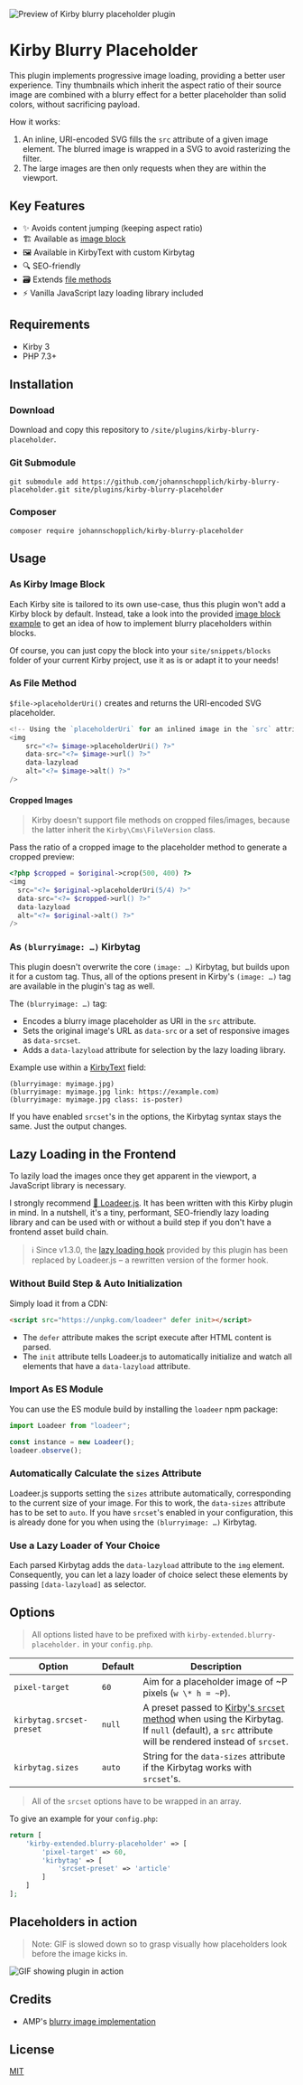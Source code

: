 ![Preview of Kirby blurry placeholder plugin](./.github/kirby-blurry-placeholder-plugin.png)

# Kirby Blurry Placeholder

This plugin implements progressive image loading, providing a better user experience. Tiny thumbnails which inherit the aspect ratio of their source image are combined with a blurry effect for a better placeholder than solid colors, without sacrificing payload.

How it works:

1. An inline, URI-encoded SVG fills the `src` attribute of a given image element. The blurred image is wrapped in a SVG to avoid rasterizing the filter.
2. The large images are then only requests when they are within the viewport.

## Key Features

- ✨ Avoids content jumping (keeping aspect ratio)
- 🏗 Available as [image block](./snippets/blocks/image.php)
- 🖼 Available in KirbyText with custom Kirbytag
- 🔍 SEO-friendly
- 🗃 Extends [file methods](https://getkirby.com/docs/reference/plugins/extensions/file-methods)
- ⚡️ Vanilla JavaScript lazy loading library included

## Requirements

- Kirby 3
- PHP 7.3+

## Installation

### Download

Download and copy this repository to `/site/plugins/kirby-blurry-placeholder`.

### Git Submodule

```
git submodule add https://github.com/johannschopplich/kirby-blurry-placeholder.git site/plugins/kirby-blurry-placeholder
```

### Composer

```
composer require johannschopplich/kirby-blurry-placeholder
```

## Usage

### As Kirby Image Block

Each Kirby site is tailored to its own use-case, thus this plugin won't add a Kirby block by default. Instead, take a look into the provided [image block example](./snippets/blocks/image.php) to get an idea of how to implement blurry placeholders within blocks.

Of course, you can just copy the block into your `site/snippets/blocks` folder of your current Kirby project, use it as is or adapt it to your needs!

### As File Method

`$file->placeholderUri()` creates and returns the URI-encoded SVG placeholder.

```php
<!-- Using the `placeholderUri` for an inlined image in the `src` attribute -->
<img
    src="<?= $image->placeholderUri() ?>"
    data-src="<?= $image->url() ?>"
    data-lazyload
    alt="<?= $image->alt() ?>"
/>
```

#### Cropped Images

> Kirby doesn't support file methods on cropped files/images, because the latter inherit the `Kirby\Cms\FileVersion` class.

Pass the ratio of a cropped image to the placeholder method to generate a cropped preview:

```php
<?php $cropped = $original->crop(500, 400) ?>
<img
  src="<?= $original->placeholderUri(5/4) ?>"
  data-src="<?= $cropped->url() ?>"
  data-lazyload
  alt="<?= $original->alt() ?>"
/>
```

### As `(blurryimage: …)` Kirbytag

This plugin doesn't overwrite the core `(image: …)` Kirbytag, but builds upon it for a custom tag. Thus, all of the options present in Kirby's `(image: …)` tag are available in the plugin's tag as well.

The `(blurryimage: …)` tag:

- Encodes a blurry image placeholder as URI in the `src` attribute.
- Sets the original image's URL as `data-src` or a set of responsive images as `data-srcset`.
- Adds a `data-lazyload` attribute for selection by the lazy loading library.

Example use within a [KirbyText](https://getkirby.com/docs/reference/text/kirbytags) field:

```
(blurryimage: myimage.jpg)
(blurryimage: myimage.jpg link: https://example.com)
(blurryimage: myimage.jpg class: is-poster)
```

If you have enabled `srcset`'s in the options, the Kirbytag syntax stays the same. Just the output changes.

## Lazy Loading in the Frontend

To lazily load the images once they get apparent in the viewport, a JavaScript library is necessary.

I strongly recommend [🦌 Loadeer.js](https://github.com/johannschopplich/loadeer). It has been written with this Kirby plugin in mind. In a nutshell, it's a tiny, performant, SEO-friendly lazy loading library and can be used with or without a build step if you don't have a frontend asset build chain.

> ℹ️ Since v1.3.0, the [lazy loading hook](./src/useLazyload.js) provided by this plugin has been replaced by Loadeer.js – a rewritten version of the former hook.

### Without Build Step & Auto Initialization

Simply load it from a CDN:

```html
<script src="https://unpkg.com/loadeer" defer init></script>
```

- The `defer` attribute makes the script execute after HTML content is parsed.
- The `init` attribute tells Loadeer.js to automatically initialize and watch all elements that have a `data-lazyload` attribute.

### Import As ES Module

You can use the ES module build by installing the `loadeer` npm package:

```js
import Loadeer from "loadeer";

const instance = new Loadeer();
loadeer.observe();
```

### Automatically Calculate the `sizes` Attribute

Loadeer.js supports setting the `sizes` attribute automatically, corresponding to the current size of your image. For this to work, the `data-sizes` attribute has to be set to `auto`. If you have `srcset`'s enabled in your configuration, this is already done for you when using the `(blurryimage: …)` Kirbytag.

### Use a Lazy Loader of Your Choice

Each parsed Kirbytag adds the `data-lazyload` attribute to the `img` element. Consequently, you can let a lazy loader of choice select these elements by passing `[data-lazyload]` as selector.

## Options

> All options listed have to be prefixed with `kirby-extended.blurry-placeholder.` in your `config.php`.

| Option                   | Default | Description                                                                                                                                                                                                                    |
| ------------------------ | ------- | ------------------------------------------------------------------------------------------------------------------------------------------------------------------------------------------------------------------------------ |
| `pixel-target`           | `60`    | Aim for a placeholder image of ~P pixels (`w \* h = ~P`).                                                                                                                                                                      |
| `kirbytag.srcset-preset` | `null`  | A preset passed to [Kirby's `srcset` method](https://getkirby.com/docs/reference/objects/cms/file/srcset#define-presets) when using the Kirbytag. If `null` (default), a `src` attribute will be rendered instead of `srcset`. |
| `kirbytag.sizes`         | `auto`  | String for the `data-sizes` attribute if the Kirbytag works with `srcset`'s.                                                                                                                                                   |

> All of the `srcset` options have to be wrapped in an array.

To give an example for your `config.php`:

```php
return [
    'kirby-extended.blurry-placeholder' => [
        'pixel-target' => 60,
        'kirbytag' => [
            'srcset-preset' => 'article'
        ]
    ]
];
```

## Placeholders in action

> Note: GIF is slowed down so to grasp visually how placeholders look before the image kicks in.

![GIF showing plugin in action](./.github/kirby-blurry-placeholder-preview.gif)

## Credits

- AMP's [blurry image implementation](https://github.com/ampproject/amp-toolbox/blob/0c8755016ae825b11b63b98be83271fd14cc0486/packages/optimizer/lib/transformers/AddBlurryImagePlaceholders.js)

## License

[MIT](https://opensource.org/licenses/MIT)
